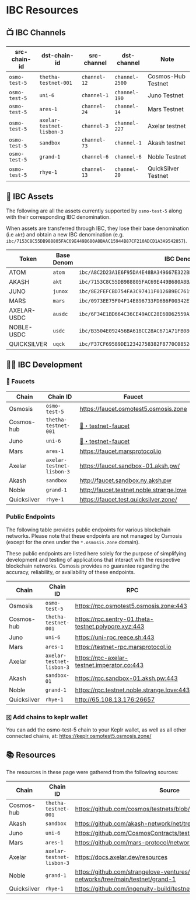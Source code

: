 # IBC Resources

## 📺 IBC Channels

| src-chain-id  | dst-chain-id              | src-channel  | dst-channel    | Note                |
|---------------|---------------------------|--------------|----------------|---------------------|
| `osmo-test-5` | `thetha-testnet-001`      | `channel-12` | `channel-2500` | Cosmos-Hub Testnet  |
| `osmo-test-5` | `uni-6`                   | `channel-1`  | `channel-190`  | Juno Testnet        |
| `osmo-test-5` | `ares-1`                  | `channel-24` | `channel-14`   | Mars Testnet        |
| `osmo-test-5` | `axelar-testnet-lisbon-3` | `channel-3`  | `channel-227`  | Axelar testnet      |
| `osmo-test-5` | `sandbox`                 | `channel-73` | `channel-1`    | Akash testnet       |
| `osmo-test-5` | `grand-1`                 | `channel-6`  | `channel-6`    | Noble Testnet       |
| `osmo-test-5` | `rhye-1`                  | `channel-13` | `channel-20`   | QuickSilver Testnet |

## 🫰 IBC Assets

The following are all the assets currently supported by `osmo-test-5` along with their corresponding IBC denomination.

When assets are transferred through IBC, they lose their base denomination (i.e `akt`) and obtain a new IBC denomination (e.g. `ibc/7153C8C55DB988805FAC69E449B680A8BAAC15944B87CF210ADCD1A3A9542857`).

| Token       | Base Denom | IBC Denom                                                              |
|-------------|------------|------------------------------------------------------------------------|
| ATOM        | `atom`     | `ibc/A8C2D23A1E6F95DA4E48BA349667E322BD7A6C996D8A4AAE8BA72E190F3D1477` |
| AKASH       | `akt`      | `ibc/7153C8C55DB988805FAC69E449B680A8BAAC15944B87CF210ADCD1A3A9542857` |
| JUNO        | `junox`    | `ibc/8E2FEFCBD754FA3C97411F0126B9EC76191BAA1B3959CB73CECF396A4037BBF0` |
| MARS        | `mars`     | `ibc/0973EE75F04F14E896733FD6B6F00342E7CD7867785EE8596D3E74767BC19FC9` |
| AXELAR-USDC | `ausdc`    | `ibc/6F34E1BD664C36CE49ACC28E60D62559A5F96C4F9A6CCE4FC5A67B2852E24CFE` |
| NOBLE-USDC  | `usdc`     | `ibc/B3504E092456BA618CC28AC671A71FB08C6CA0FD0BE7C8A5B5A3E2DD933CC9E4` |
| QUICKSILVER | `uqck`     | `ibc/F37CF69589DE12342758382F8770C0852CD8D2E4519F55166EBDAF472AD667C9` |

## 🧑‍💻 IBC Development

### 🚰 Faucets 

| Chain       | Chain ID                  | Faucet                                                                                  |
|-------------|---------------------------|-----------------------------------------------------------------------------------------|
| Osmosis     | `osmo-test-5`             | <https://faucet.osmotest5.osmosis.zone>                                                 |
| Cosmos-hub  | `thetha-testnet-001`      | [🚰・testnet-faucet](https://discord.com/channels/669268347736686612/953697793476821092) |
| Juno        | `uni-6`                   | [🚰・testnet-faucet](https://discord.com/channels/816256689078403103/842073995059003422) |
| Mars        | `ares-1`                  | <https://faucet.marsprotocol.io>                                                        |
| Axelar      | `axelar-testnet-lisbon-3` | <https://faucet.sandbox-01.aksh.pw/>                                                    |
| Akash       | `sandbox`                 | <http://faucet.sandbox.ny.aksh.pw>                                                      |
| Noble       | `grand-1`                 | <http://faucet.testnet.noble.strange.love>                                              |
| Quicksilver | `rhye-1`                  | <https://faucet.test.quicksilver.zone/>                                                 |

### Public Endpoints

The following table provides public endpoints for various blockchain networks. Please note that these endpoints are not managed by Osmosis (except for the ones under the `*.osmosis.zone` domain). 

These public endpoints are listed here solely for the purpose of simplifying development and testing of applications that interact with the respective blockchain networks. Osmosis provides no guarantee regarding the accuracy, reliability, or availability of these endpoints.

| Chain       | Chain ID                  | RPC                                                    | REST                                                |
|-------------|---------------------------|--------------------------------------------------------|-----------------------------------------------------|
| Osmosis     | `osmo-test-5`             | <https://rpc.osmotest5.osmosis.zone:443>               | <https://lcd.osmotest5.osmosis.zone>                |
| Cosmos-hub  | `thetha-testnet-001`      | <https://rpc.sentry-01.theta-testnet.polypore.xyz:443> | <https://rest.sentry-01.theta-testnet.polypore.xyz> |
| Juno        | `uni-6`                   | <https://uni-rpc.reece.sh:443>                         | <https://uni-api.reece.sh>                          |
| Mars        | `ares-1`                  | <https://testnet-rpc.marsprotocol.io>                  | <https://testnet-rest.marsprotocol.io>              |
| Axelar      | `axelar-testnet-lisbon-3` | <https://rpc-axelar-testnet.imperator.co:443>          | <https://lcd-axelar-testnet.imperator.co>           |
| Akash       | `sandbox-01`              | <https://rpc.sandbox-01.aksh.pw:443>                   | <https://api.sandbox-01.aksh.pw/>                   |
| Noble       | `grand-1`                 | <https://rpc.testnet.noble.strange.love:443>           | <https://api.testnet.noble.strange.love>            |
| Quicksilver | `rhye-1`                  | <http://65.108.13.176:26657>                           | -                                                   |

### 🇰 Add chains to keplr wallet 

You can add the osmo-test-5 chain to your Keplr wallet, as well as all other connected chains, at: https://keplr.osmotest5.osmosis.zone/

## 📚 Resources

The resources in these page were gathered from the following sources:

| Chain       | Chain ID                  | Source                                                                             |
|-------------|---------------------------|------------------------------------------------------------------------------------|
| Cosmos-hub  | `thetha-testnet-001`      | <https://github.com/cosmos/testnets/blob/master/public/README.md>                  |
| Akash       | `sandbox`                 | <https://github.com/akash-network/net/tree/master/sandbox>                         |
| Juno        | `uni-6`                   | <https://github.com/CosmosContracts/testnets/tree/main/uni-6>                      |
| Mars        | `ares-1`                  | <https://github.com/mars-protocol/networks/blob/main/ares-1>                       |
| Axelar      | `axelar-testnet-lisbon-3` | <https://docs.axelar.dev/resources>                                                |
| Noble       | `grand-1`                 | <https://github.com/strangelove-ventures/noble-networks/tree/main/testnet/grand-1> |
| Quicksilver | `rhye-1`                  | <https://github.com/ingenuity-build/testnets/tree/main/rhye>                       |
